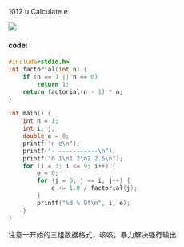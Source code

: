 1012 u Calculate e

![](https://raw.githubusercontent.com/wcowboy/Photos/master/ACM/1012%20u%20Calculate%20e.png?token=Ae6Xb1q5qMeAjV0yMsRuTSSTSKVFYs0oks5cTHgawA%3D%3D)

#### code:

```c
#include<stdio.h>
int factorial(int n) {
	if (n == 1 || n == 0)
		return 1;
	return factorial(n - 1) * n;
}

int main() {
	int n = 1;
	int i, j;
	double e = 0;
	printf("n e\n");
	printf("- -----------\n");
	printf("0 1\n1 2\n2 2.5\n");
	for (i = 3; i <= 9; i++) {
		e = 0;
		for (j = 0; j <= i; j++) {
			e += 1.0 / factorial(j);
		}
		printf("%d %.9f\n", i, e);
	}
}
```

注意一开始的三组数据格式，咳咳。暴力解决强行输出